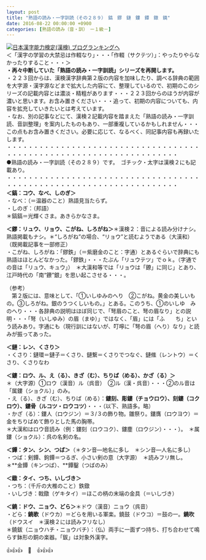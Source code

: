 ```yaml
---
layout: post
title: "熟語の読み・一字訓読（その２８９）　鎬　鏐　鏈　鏤　鐔　鐓　鐃"
date: 2016-08-22 00:00:00 +0900
categories: [熟語の読み（音・訓）　ー１級－]
---
```


[![](/syuusyuu9701/assets/images/熟語の読み・一字訓読（その２８９）-鎬-鏐-鏈-鏤-鐔-鐓-鐃-br_c_3028_1.gif)](http://blog.with2.net/link.php?1659096:3028 "日本漢字能力検定(漢検) ブログランキングへ")[日本漢字能力検定(漢検) ブログランキングへ](http://blog.with2.net/link.php?1659096:3028)  
＜「漢字の学習の大禁忌は作輟なり」・・・「作輟（サクテツ）」：やったりやらなかったりすること・・・＞  
**・再々中断していた「熟語の読み・一字訓読」シリーズを再開します。**  
・２２３回からは、漢検漢字辞典第２版の内容を加味したり、調べる辞典の範囲を大字源・漢字源などまで拡大した内容にて、整理しているので、初期のこのシリーズの記載内容とは濃淡・精粗があります・・・２２３回からのほうが内容が濃いと思います。お含み置きください・・・追って、初期の内容についても、内容を拡充していきたいとは考えています。  
・なお、別の記事などにて、漢検２記載内容を踏まえた「熟語の読み・一字訓読、音訓整理」を案内したものもあり、一部重複しているかもしれません・・・この点もお含み置きください。必要に応じて、なるべく、同記事内容も再録いたします。  
・・・・・・・・・・・・・・・・・・・・・・・・・・・・・・・・・・・・・・・・・・・・・・・・・・・・・・・・・・・・・・・・・・・・  
●熟語の読み・一字訓読（その２８９）です。　ゴチック・太字は漢検２にも記載あり。  
・・・・・・・・・・・・・・・・・・・・・・・・・・・・・・・・・・・・・・・・・・・・・・・・・・・・・・・・・・・・・・・・・・・・  
**＜鎬：コウ、なべ、しのぎ＞**　  
・なべ：（＝温器のこと）熟語見当たらず。  
・しのぎ：（邦語）  
＊鎬鎬＝光輝くさま。あきらかなさま。  
  
**＜鏐：リュウ、リョウ、こがね、しろがね＞**＊漢検２：音による読み分けナシ。熟語掲載もナシ。＊“しろがね”の場合、“リョウ”と読むようである（大漢和）  
（既掲載記事を一部修正）  
・こがね、しろがね：「鏐鉄」（＝紫磨金のこと：字通）とあるぐらいで辞典にも熟語はほとんどなかった。「鏐鉄」・・・たぶん「リュウテツ」でｏｋ。（字通での音は「リュウ、キュウ」）　＊大漢和等では「リョウは「鐐」に同じ」とあり、江戸時代の「南“鐐”銀」を思い起こさせる・・・。  
  
（参考）  
　第２版には、意味として、「①いしゆみのへり　②こがね。黄金の美しいもの。③しろがね。銀のうつくしいもの。」とある。このうち、①のいしゆ　みのへり・・・各辞典の説明はほぼ同じで、「弩眉のこと、弩の眉なり」との説明・・・「弩（いしゆみ）の眉（まゆ）」ではなく、「眉」には「ふ　　ち」という読みあり。字通にも（現行訓にはないが、叮嚀に「弩の眉（へり）なり」と読みが振ってあった。  
  
**＜鏈：レン、くさり＞**  
・くさり：鏈環＝鏈子＝くさり、鏈繋＝くさりでつなぐ、鏈絛（レントウ）＝くさり、くさりなわ  
  
**＜鏤：ロウ、ル、え（る）、きざ（む）、ちりば（める）、かざ（る）＞**  
＊（大字源）①ロウ（漢音）ル（呉音）　②ル（漢・呉音）・・・②のル音は「属鏤（ショクル）」のみ。  
・え（る）、きざ（む）、ちりば（める）：**鏤刻、彫鏤（チョウロウ）、刻鏤（コクロウ）、鏤骨（ルコツ・ロウコツ）**・・・（以下、熟語多。略）  
・かざ（る）：鏤人（ロウジン）＝３/３の飾り物。雛祭り。鏤膺（ロウヨウ）＝金をちりばめて飾りとした馬の胸帯。  
＊大漢和はロウ音読み（例：鏤刻（ロウコク）、鏤塵（ロウジン）・・・）。　＊属鏤（ショクル）：呉の名剣の名。  
  
**＜鐔：タン、シン、つば＞**（＊タン音―地名に多し　＊シン音―人名に多し）  
・つば：剣鐔、鉤鐔＝つるぎ、小さい剣の意（大字源）　＊読みフリ無し。  
＊**金鐔（キンつば）、**鐔鑿（つばのみ）  
  
**＜鐓：タイ、つち、いしづき＞**  
・つち：（千斤の大椎のこと）鉄鐓  
・いしづき：戟鐓（ゲキタイ）＝ほこの柄の末端の金具（＝いしづき）  
  
**＜鐃：ドウ、ニョウ、どら＞**＊ドウ（漢音）ニョウ（呉音）  
・どら：**鐃歌**（ドウカ）＝どらを用いる軍楽。鐃鼓（ドウコ）＝鼓の一。**鐃吹**（ドウスイ　＊漢検２には読みフリなし）  
＊鐃鈸（ニョウハチ・ニョウバチ）：（仏）両手に一面ずつ持ち、打ち合わせて鳴らす鉢形の銅の楽器。「鈸」は対象外漢字。  
  
👍👍👍　🐒　👍👍👍  